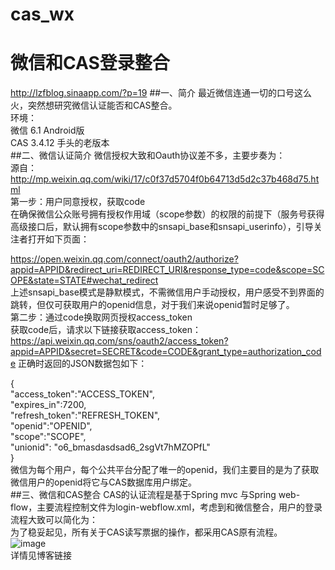 # cas_wx
# 微信和CAS登录整合
<http://lzfblog.sinaapp.com/?p=19>
##一、简介
最近微信连通一切的口号这么火，突然想研究微信认证能否和CAS整合。<br/>
环境：<br/>
微信 6.1 Android版<br/>
CAS  3.4.12 手头的老版本<br/>
##二、微信认证简介
微信授权大致和Oauth协议差不多，主要步奏为：<br/>
源自：http://mp.weixin.qq.com/wiki/17/c0f37d5704f0b64713d5d2c37b468d75.html<br/>
第一步：用户同意授权，获取code<br/>
在确保微信公众账号拥有授权作用域（scope参数）的权限的前提下（服务号获得高级接口后，默认拥有scope参数中的snsapi_base和snsapi_userinfo），引导关注者打开如下页面：<br/>

https://open.weixin.qq.com/connect/oauth2/authorize?appid=APPID&redirect_uri=REDIRECT_URI&response_type=code&scope=SCOPE&state=STATE#wechat_redirect<br/>
上述snsapi_base模式是静默模式，不需微信用户手动授权，用户感受不到界面的跳转，但仅可获取用户的openid信息，对于我们来说openid暂时足够了。<br/>
第二步：通过code换取网页授权access_token<br/>
获取code后，请求以下链接获取access_token： 
https://api.weixin.qq.com/sns/oauth2/access_token?appid=APPID&secret=SECRET&code=CODE&grant_type=authorization_code
正确时返回的JSON数据包如下：<br/>

{<br/>
   "access_token":"ACCESS_TOKEN",<br/>
   "expires_in":7200,<br/>
   "refresh_token":"REFRESH_TOKEN",<br/>
   "openid":"OPENID",<br/>
   "scope":"SCOPE",<br/>
   "unionid": "o6_bmasdasdsad6_2sgVt7hMZOPfL"<br/>
}<br/>
微信为每个用户，每个公共平台分配了唯一的openid，我们主要目的是为了获取微信用户的openid将它与CAS数据库用户绑定。<br/>
##三、微信和CAS整合
CAS的认证流程是基于Spring mvc 与Spring web-flow，主要流程控制文件为login-webflow.xml，考虑到和微信整合，用户的登录流程大致可以简化为： <br/>
为了稳妥起见，所有关于CAS读写票据的操作，都采用CAS原有流程。<br/>
![image](https://github.com/zhaofali/cas_wx/blob/master/1.png)<br/>
详情见博客链接


